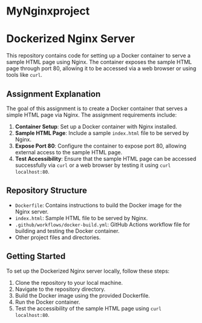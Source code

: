 # MyNginxproject

# Dockerized Nginx Server

This repository contains code for setting up a Docker container to serve a sample HTML page using Nginx. The container exposes the sample HTML page through port 80, allowing it to be accessed via a web browser or using tools like `curl`.

## Assignment Explanation

The goal of this assignment is to create a Docker container that serves a simple HTML page via Nginx. The assignment requirements include:

1. **Container Setup**: Set up a Docker container with Nginx installed.
2. **Sample HTML Page**: Include a sample `index.html` file to be served by Nginx.
3. **Expose Port 80**: Configure the container to expose port 80, allowing external access to the sample HTML page.
4. **Test Accessibility**: Ensure that the sample HTML page can be accessed successfully via `curl` or a web browser by testing it using `curl localhost:80`.

## Repository Structure

- `Dockerfile`: Contains instructions to build the Docker image for the Nginx server.
- `index.html`: Sample HTML file to be served by Nginx.
- `.github/workflows/docker-build.yml`: GitHub Actions workflow file for building and testing the Docker container.
- Other project files and directories.

## Getting Started

To set up the Dockerized Nginx server locally, follow these steps:

1. Clone the repository to your local machine.
2. Navigate to the repository directory.
3. Build the Docker image using the provided Dockerfile.
4. Run the Docker container.
5. Test the accessibility of the sample HTML page using `curl localhost:80`.
